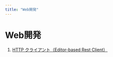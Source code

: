 ```yaml
---
title: "Web開発"
---
```

# Web開発
1. [HTTP クライアント（Editor-based Rest Client）](editor-based-rest-client)
